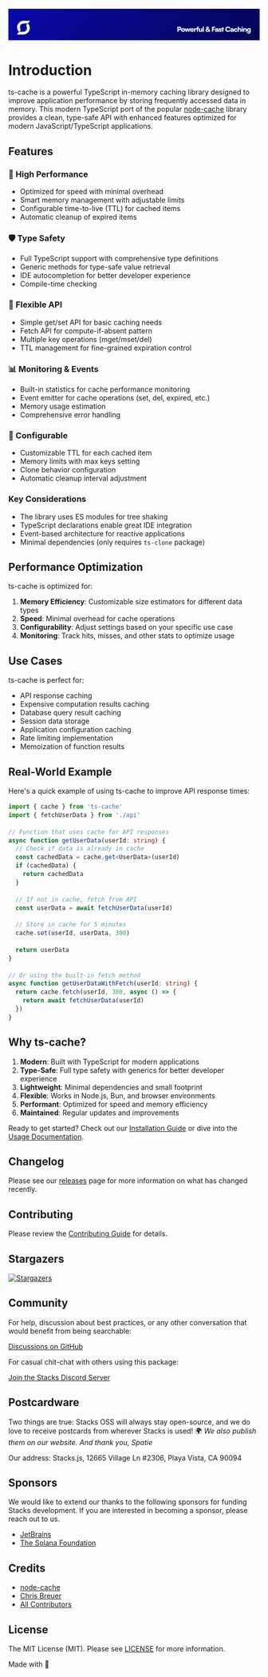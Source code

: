<p align="center"><img src="https://github.com/stacksjs/ts-cache/blob/main/.github/art/cover.jpg?raw=true" alt="Social Card of ts-cache"></p>

# Introduction

ts-cache is a powerful TypeScript in-memory caching library designed to improve application performance by storing frequently accessed data in memory. This modern TypeScript port of the popular [node-cache](https://github.com/node-cache/node-cache) library provides a clean, type-safe API with enhanced features optimized for modern JavaScript/TypeScript applications.

## Features

### 🚀 High Performance

- Optimized for speed with minimal overhead
- Smart memory management with adjustable limits
- Configurable time-to-live (TTL) for cached items
- Automatic cleanup of expired items

### 🛡️ Type Safety

- Full TypeScript support with comprehensive type definitions
- Generic methods for type-safe value retrieval
- IDE autocompletion for better developer experience
- Compile-time checking

### 🔄 Flexible API

- Simple get/set API for basic caching needs
- Fetch API for compute-if-absent pattern
- Multiple key operations (mget/mset/del)
- TTL management for fine-grained expiration control

### 📊 Monitoring & Events

- Built-in statistics for cache performance monitoring
- Event emitter for cache operations (set, del, expired, etc.)
- Memory usage estimation
- Comprehensive error handling

### 🔧 Configurable

- Customizable TTL for each cached item
- Memory limits with max keys setting
- Clone behavior configuration
- Automatic cleanup interval adjustment

### Key Considerations

- The library uses ES modules for tree shaking
- TypeScript declarations enable great IDE integration
- Event-based architecture for reactive applications
- Minimal dependencies (only requires `ts-clone` package)

## Performance Optimization

ts-cache is optimized for:

1. **Memory Efficiency**: Customizable size estimators for different data types
2. **Speed**: Minimal overhead for cache operations
3. **Configurability**: Adjust settings based on your specific use case
4. **Monitoring**: Track hits, misses, and other stats to optimize usage

## Use Cases

ts-cache is perfect for:

- API response caching
- Expensive computation results caching
- Database query result caching
- Session data storage
- Application configuration caching
- Rate limiting implementation
- Memoization of function results

## Real-World Example

Here's a quick example of using ts-cache to improve API response times:

```typescript
import { cache } from 'ts-cache'
import { fetchUserData } from './api'

// Function that uses cache for API responses
async function getUserData(userId: string) {
  // Check if data is already in cache
  const cachedData = cache.get<UserData>(userId)
  if (cachedData) {
    return cachedData
  }

  // If not in cache, fetch from API
  const userData = await fetchUserData(userId)

  // Store in cache for 5 minutes
  cache.set(userId, userData, 300)

  return userData
}

// Or using the built-in fetch method
async function getUserDataWithFetch(userId: string) {
  return cache.fetch(userId, 300, async () => {
    return await fetchUserData(userId)
  })
}
```

## Why ts-cache?

1. **Modern**: Built with TypeScript for modern applications
2. **Type-Safe**: Full type safety with generics for better developer experience
3. **Lightweight**: Minimal dependencies and small footprint
4. **Flexible**: Works in Node.js, Bun, and browser environments
5. **Performant**: Optimized for speed and memory efficiency
6. **Maintained**: Regular updates and improvements

Ready to get started? Check out our [Installation Guide](./install.md) or dive into the [Usage Documentation](./usage.md).

## Changelog

Please see our [releases](https://github.com/stacksjs/stacks/releases) page for more information on what has changed recently.

## Contributing

Please review the [Contributing Guide](https://github.com/stacksjs/contributing) for details.

## Stargazers

[![Stargazers](https://starchart.cc/stacksjs/ts-cache.svg?variant=adaptive)](https://starchart.cc/stacksjs/ts-cache)

## Community

For help, discussion about best practices, or any other conversation that would benefit from being searchable:

[Discussions on GitHub](https://github.com/stacksjs/stacks/discussions)

For casual chit-chat with others using this package:

[Join the Stacks Discord Server](https://discord.gg/stacksjs)

## Postcardware

Two things are true: Stacks OSS will always stay open-source, and we do love to receive postcards from wherever Stacks is used! 🌍 _We also publish them on our website. And thank you, Spatie_

Our address: Stacks.js, 12665 Village Ln #2306, Playa Vista, CA 90094

## Sponsors

We would like to extend our thanks to the following sponsors for funding Stacks development. If you are interested in becoming a sponsor, please reach out to us.

- [JetBrains](https://www.jetbrains.com/)
- [The Solana Foundation](https://solana.com/)

## Credits

- [node-cache](https://github.com/node-cache/node-cache)
- [Chris Breuer](https://github.com/chrisbbreuer)
- [All Contributors](https://github.com/stacksjs/qrx/graphs/contributors)

## License

The MIT License (MIT). Please see [LICENSE](https://github.com/stacksjs/ts-starter/tree/main/LICENSE.md) for more information.

Made with 💙

<!-- Badges -->

<!-- [codecov-src]: https://img.shields.io/codecov/c/gh/stacksjs/qrx/main?style=flat-square
[codecov-href]: https://codecov.io/gh/stacksjs/qrx -->
